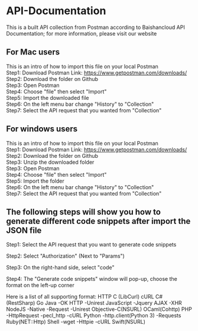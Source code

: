 # API-Documentation
This is a built API collection from Postman according to Baishancloud API Documentation; for more information, please visit our website


## For Mac users
This is an intro of how to import this file on your local Postman
<br/>Step1: Download Postman Link: https://www.getpostman.com/downloads/
<br/>Step2: Download the folder on Github
<br/>Step3: Open Postman
<br/>Step4: Choose "file" then select "Import"
<br/>Step5: Import the downloaded file
<br/>Step6: On the left menu bar change "History" to "Collection"
<br/>Step7: Select the API request that you wanted from "Collection"


## For windows users
This is an intro of how to import this file on your local Postman
<br/>Step1: Download Postman Link: https://www.getpostman.com/downloads/
<br/>Step2: Download the folder on Github
<br/>Step3: Unzip the downloaded folder
<br/>Step3: Open Postman
<br/>Step4: Choose "file" then select "Import"
<br/>Step5: Import the folder
<br/>Step6: On the left menu bar change "History" to "Collection"
<br/>Step7: Select the API request that you wanted from "Collection"

## The following steps will show you how to generate different code snippets after import the JSON file

Step1: Select the API request that you want to generate code snippets

Step2: Select "Authorization" (Next to "Params")

Step3: On the right-hand side, select "code"

Step4: The "Generate code snippets" window will pop-up, choose the format on the left-up corner



Here is a list of all supporting format:
HTTP
C (LibCurl)
cURL
C# (RestSharp)
Go
Java
  -OK HTTP
  -Unirest
JavaScript
  -Jquery AJAX
  -XHR
NodeJS
  -Native
  -Request
  -Unirest
Objective-C(NSURL)
OCaml(Cohttp)
PHP
  -HttpRequest
  -pecl_http
  -cURL
Python
  -http.client(Python 3)
  -Requests
Ruby(NET::Http)
Shell
  -wget
  -Httpie
  -cURL
Swift(NSURL)
